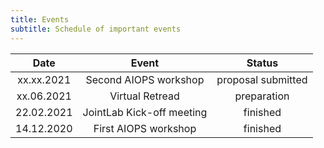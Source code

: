 ```yaml
---
title: Events
subtitle: Schedule of important events
---
```


<!-- | Tables        | Are           | Cool  |
| ------------- |:-------------:| -----:|
| col 3 is      | right-aligned | $1600 |
| col 2 is      | centered      |   $12 |
| zebra stripes | are neat      |    $1 | -->


<div align="center">

| Date          | Event                      | Status|
|:-------------:|:--------------------------:|:-----:|
| xx.xx.2021    | Second AIOPS workshop      | proposal submitted |
| xx.06.2021    | Virtual Retread            | preparation |
| 22.02.2021    | JointLab Kick-off meeting  | finished    |
| 14.12.2020    | First AIOPS workshop       | finished    |
</div>
